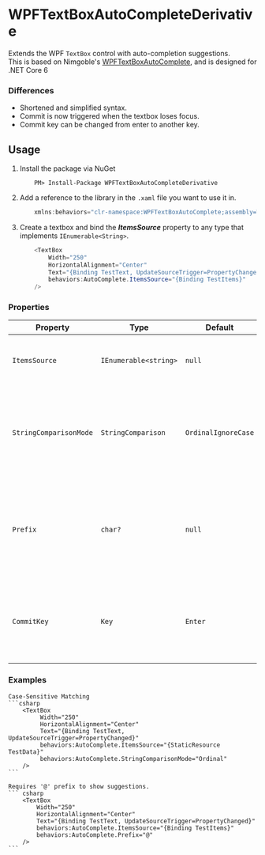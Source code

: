 # WPFTextBoxAutoCompleteDerivative

Extends the WPF `TextBox` control with auto-completion suggestions.  
This is based on Nimgoble's [WPFTextBoxAutoComplete](https://github.com/Nimgoble/WPFTextBoxAutoComplete), and is designed for .NET Core 6  

### Differences
- Shortened and simplified syntax.
- Commit is now triggered when the textbox loses focus.
- Commit key can be changed from enter to another key.

## Usage

 1. Install the package via NuGet

	```
		PM> Install-Package WPFTextBoxAutoCompleteDerivative
	```

 2. Add a reference to the library in the `.xaml` file you want to use it in.

	```csharp
		xmlns:behaviors="clr-namespace:WPFTextBoxAutoComplete;assembly=WPFTextBoxAutoCompleteDerivative"
	```
	
 3. Create a textbox and bind the ***ItemsSource*** property to any type that implements `IEnumerable<String>`.

	```csharp
		<TextBox 
			Width="250"
			HorizontalAlignment="Center"
			Text="{Binding TestText, UpdateSourceTrigger=PropertyChanged}"
			behaviors:AutoComplete.ItemsSource="{Binding TestItems}"
		/>
	```
	
### Properties

| Property               | Type                  | Default             | Description                                                                                             |
|------------------------|-----------------------|---------------------|---------------------------------------------------------------------------------------------------------|
| `ItemsSource`          | `IEnumerable<string>` | `null`              | Sets the source for auto completion suggestions.                                                        |
| `StringComparisonMode` | `StringComparison`    | `OrdinalIgnoreCase` | Changes the string comparison type used when matching user input to possible suggestions.               |
| `Prefix`               | `char?`               | `null`              | When set to a non-null character, that character must be entered by the user for suggestions to appear. |
| `CommitKey`            | `Key`                 | `Enter`             | This changes which key the user should press to select a suggestion.                                    |


### Examples
	
	Case-Sensitive Matching
	```csharp
		<TextBox 
			 Width="250"
			 HorizontalAlignment="Center"
			 Text="{Binding TestText, UpdateSourceTrigger=PropertyChanged}" 
			 behaviors:AutoComplete.ItemsSource="{StaticResource TestData}"
			 behaviors:AutoComplete.StringComparisonMode="Ordinal"
		/>
	```
	
	Requires '@' prefix to show suggestions.
	``` csharp
		<TextBox 
			Width="250"
			HorizontalAlignment="Center"
			Text="{Binding TestText, UpdateSourceTrigger=PropertyChanged}" 
			behaviors:AutoComplete.ItemsSource="{Binding TestItems}"
			behaviors:AutoComplete.Prefix="@"
		/>
	```
	
	